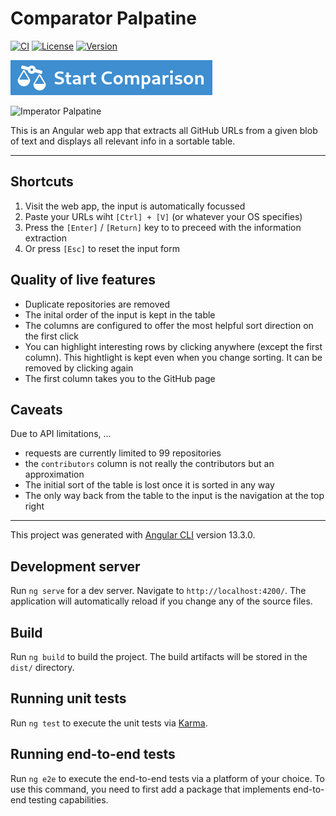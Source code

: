 # Comparator Palpatine

[![CI](https://github.com/johannesheinz/comparator-palpatine/actions/workflows/ci.yml/badge.svg)](https://github.com/johannesheinz/comparator-palpatine/actions/workflows/ci.yml)
[![License](https://img.shields.io/github/license/johannesheinz/comparator-palpatine)](https://github.com/johannesheinz/comparator-palpatine/blob/main/LICENSE)
[![Version](https://img.shields.io/github/package-json/v/johannesheinz/comparator-palpatine)](https://github.com/johannesheinz/comparator-palpatine/blob/main/package.json)

[![Start Comparison](./launch.png)](https://johannesheinz.github.io/comparator-palpatine)

![Imperator Palpatine](https://qph.fs.quoracdn.net/main-qimg-c2142df94f85fe4a51e4853e36e6f26b-lq "Imperator Palpatine")

This is an Angular web app that extracts all GitHub URLs from a given blob of text and displays all relevant info in a sortable table.

---

## Shortcuts

1. Visit the web app, the input is automatically focussed
2. Paste your URLs wiht `[Ctrl] + [V]` (or whatever your OS specifies)
3. Press the `[Enter]` / `[Return]` key to to preceed with the information extraction
4. Or press `[Esc]` to reset the input form

## Quality of live features

* Duplicate repositories are removed
* The inital order of the input is kept in the table
* The columns are configured to offer the most helpful sort direction on the first click
* You can highlight interesting rows by clicking anywhere (except the first column). This hightlight is kept even when you change sorting. It can be removed by clicking again
* The first column takes you to the GitHub page

## Caveats

Due to API limitations, ...

* requests are currently limited to 99 repositories
* the `contributors` column is not really the contributors but an approximation
* The initial sort of the table is lost once it is sorted in any way
* The only way back from the table to the input is the navigation at the top right

---

This project was generated with [Angular CLI](https://github.com/angular/angular-cli) version 13.3.0.

## Development server

Run `ng serve` for a dev server. Navigate to `http://localhost:4200/`. The application will automatically reload if you change any of the source files.

## Build

Run `ng build` to build the project. The build artifacts will be stored in the `dist/` directory.

## Running unit tests

Run `ng test` to execute the unit tests via [Karma](https://karma-runner.github.io).

## Running end-to-end tests

Run `ng e2e` to execute the end-to-end tests via a platform of your choice. To use this command, you need to first add a package that implements end-to-end testing capabilities.
